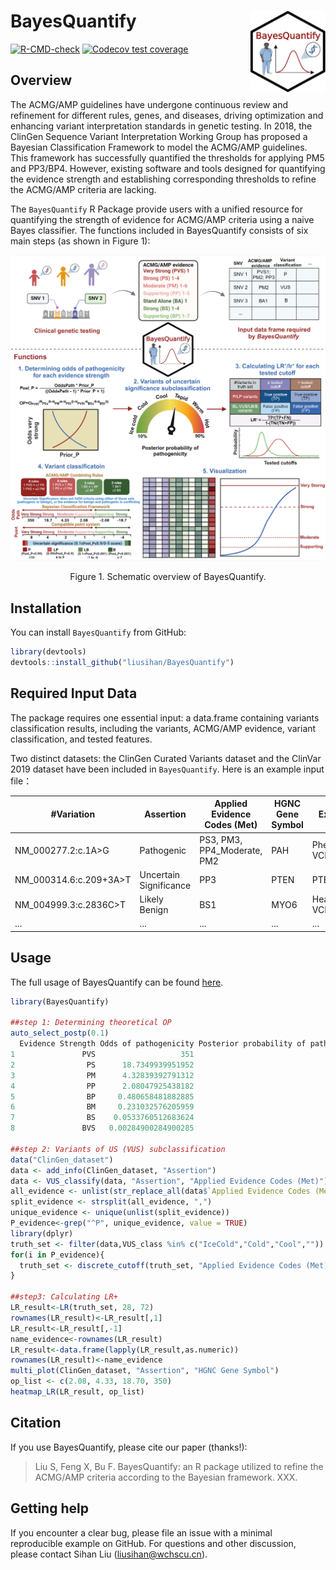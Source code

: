 
<!-- README.md is generated from README.Rmd. Please edit that file -->

# BayesQuantify <img src="man/figures/logo.png" align="right" width="120" />

<!-- badges: start -->

[![R-CMD-check](https://github.com/liusihan/BayesQuantify/actions/workflows/R-CMD-check.yaml/badge.svg)](https://github.com/liusihan/BayesQuantify/actions/workflows/R-CMD-check.yaml)
[![Codecov test
coverage](https://codecov.io/gh/liusihan/BayesQuantify/branch/master/graph/badge.svg)](https://app.codecov.io/gh/liusihan/BayesQuantify?branch=master)
<!-- badges: end -->

## Overview
The ACMG/AMP guidelines have undergone continuous review and refinement
for different rules, genes, and diseases, driving optimization and
enhancing variant interpretation standards in genetic testing. In 2018,
the ClinGen Sequence Variant Interpretation Working Group has proposed a
Bayesian Classification Framework to model the ACMG/AMP guidelines. This
framework has successfully quantified the thresholds for applying PM5
and PP3/BP4. However, existing software and tools designed for quantifying 
the evidence strength and establishing corresponding thresholds to refine 
the ACMG/AMP criteria are lacking.

The `BayesQuantify` R Package provide users with a unified resource 
for quantifying the strength of evidence for ACMG/AMP criteria using a 
naive Bayes classifier. The functions included in BayesQuantify consists 
of six main steps (as shown in Figure 1):

![Figure 1](https://github.com/liusihan/BayesQuantify/blob/master/man/figures/Figure1_BayesQuantify.jpeg?raw=true)
<p align="center"> Figure 1. Schematic overview of BayesQuantify. </p>

## Installation

You can install `BayesQuantify` from GitHub:

``` r
library(devtools)
devtools::install_github("liusihan/BayesQuantify")
```

## Required Input Data
The package requires one essential input: a data.frame containing variants classification results, including the variants, ACMG/AMP evidence, variant classification, and tested features.

Two distinct datasets: the ClinGen Curated Variants dataset and the ClinVar 2019 dataset have been included in `BayesQuantify`. Here is an example input file：

|#Variation|Assertion|Applied Evidence Codes (Met)|HGNC Gene Symbol|Expert Panel|...|
|---|---|---|---|---|---|
|NM_000277.2:c.1A>G|Pathogenic|PS3, PM3, PP4_Moderate, PM2|PAH|Phenylketonuria VCEP|...|
|NM_000314.6:c.209+3A>T|Uncertain Significance|PP3|PTEN|PTEN VCEP|...|
|NM_004999.3:c.2836C>T|Likely Benign|BS1|MYO6|Hearing Loss VCEP|...|
|...|...|...|...|...|...|


## Usage
The full usage of BayesQuantify can be found [here](https://github.com/liusihan/BayesQuantify/blob/642451ee658b70d98c3a5627d266781b93678deb/man/figures/BayesQuantify_1.0.0.pdf).
``` r
library(BayesQuantify)

##step 1: Determining theoretical OP
auto_select_postp(0.1)
  Evidence Strength Odds of pathogenicity Posterior probability of pathogenicity and benignity
1               PVS                   351                                                0.975
2                PS      18.7349939951952                                     0.67550020016016
3                PM      4.32839392791312                                    0.324749849931156
4                PP      2.08047925438182                                    0.187760764369383
5                BP     0.480658481882885                                    0.949301150041276
6                BM     0.231032576205959                                    0.974972184931784
7                BS    0.0533760512683624                                    0.994104293142569
8               BVS   0.00284900284900285                                    0.999683544303797

##step 2: Variants of US (VUS) subclassification
data("ClinGen_dataset")
data <- add_info(ClinGen_dataset, "Assertion")
data <- VUS_classify(data, "Assertion", "Applied Evidence Codes (Met)")
all_evidence <- unlist(str_replace_all(data$`Applied Evidence Codes (Met)`," ", ""))
split_evidence <- strsplit(all_evidence, ",")
unique_evidence <- unique(unlist(split_evidence))
P_evidence<-grep("^P", unique_evidence, value = TRUE)
library(dplyr)
truth_set <- filter(data,VUS_class %in% c("IceCold","Cold","Cool",""))
for(i in P_evidence){
  truth_set <- discrete_cutoff(truth_set, "Applied Evidence Codes (Met)", criteria = i)
}

##step3: Calculating LR+
LR_result<-LR(truth_set, 28, 72)
rownames(LR_result)<-LR_result[,1]
LR_result<-LR_result[,-1]
name_evidence<-rownames(LR_result)
LR_result<-data.frame(lapply(LR_result,as.numeric))
rownames(LR_result)<-name_evidence
multi_plot(ClinGen_dataset, "Assertion", "HGNC Gene Symbol")
op_list <- c(2.08, 4.33, 18.70, 350)
heatmap_LR(LR_result, op_list)
```

## Citation
If you use BayesQuantify, please cite our paper (thanks!):
> Liu S, Feng X, Bu F. BayesQuantify: an R package utilized to refine the ACMG/AMP criteria according to the Bayesian framework. XXX.


## Getting help
If you encounter a clear bug, please file an issue with a minimal reproducible example on GitHub. For questions and other discussion, please contact Sihan Liu (liusihan@wchscu.cn).

